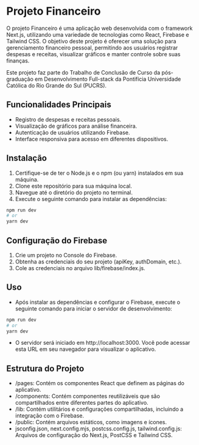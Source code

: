 # Projeto Financeiro

O projeto Financeiro é uma aplicação web desenvolvida com o framework Next.js, utilizando uma variedade de tecnologias como React, Firebase e Tailwind CSS. O objetivo deste projeto é oferecer uma solução para gerenciamento financeiro pessoal, permitindo aos usuários registrar despesas e receitas, visualizar gráficos e manter controle sobre suas finanças.

Este projeto faz parte do Trabalho de Conclusão de Curso da pós-graduação em Desenvolvimento Full-stack da Pontifícia Universidade Católica do Rio Grande do Sul (PUCRS).

## Funcionalidades Principais

* Registro de despesas e receitas pessoais.
* Visualização de gráficos para análise financeira.
* Autenticação de usuários utilizando Firebase.
* Interface responsiva para acesso em diferentes dispositivos.

## Instalação

1. Certifique-se de ter o Node.js e o npm (ou yarn) instalados em sua máquina.
2. Clone este repositório para sua máquina local.
3. Navegue até o diretório do projeto no terminal.
4. Execute o seguinte comando para instalar as dependências:

```bash
npm run dev
# or
yarn dev
```

## Configuração do Firebase

1. Crie um projeto no Console do Firebase.
2. Obtenha as credenciais do seu projeto (apiKey, authDomain, etc.).
3. Cole as credenciais no arquivo lib/firebase/index.js.

## Uso

* Após instalar as dependências e configurar o Firebase, execute o seguinte comando para iniciar o servidor de desenvolvimento:

```bash
npm run dev
# or
yarn dev
```

* O servidor será iniciado em http://localhost:3000. Você pode acessar esta URL em seu navegador para visualizar o aplicativo.

## Estrutura do Projeto

* /pages: Contém os componentes React que definem as páginas do aplicativo.
* /components: Contém componentes reutilizáveis que são compartilhados entre diferentes partes do aplicativo.
* /lib: Contém utilitários e configurações compartilhadas, incluindo a integração com o Firebase.
* /public: Contém arquivos estáticos, como imagens e ícones.
* jsconfig.json, next.config.mjs, postcss.config.js, tailwind.config.js: Arquivos de configuração do Next.js, PostCSS e Tailwind CSS.
